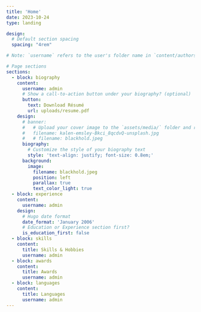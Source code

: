 ```yaml
---
title: 'Home'
date: 2023-10-24
type: landing

design:
  # Default section spacing
  spacing: "4rem"

# Note: `username` refers to the user's folder name in `content/authors/`

# Page sections
sections:
  - block: biography
    content:
      username: admin
      # Show a call-to-action button under your biography? (optional)
      button:
        text: Download Résumé
        url: uploads/resume.pdf
    design:
      # banner:
      #   # Upload your cover image to the `assets/media/` folder and reference it here
      #   filename: kalen-emsley-Bkci_8qcdvQ-unsplash.jpg
      #   # filename: blackhold.jpeg
      biography:
        # Customize the style of your biography text
        style: 'text-align: justify; font-size: 0.8em;'
      background:
        image:
          filename: blackhold.jpeg
          position: left
          parallax: true
          text_color_light: true
  - block: experience
    content:
      username: admin
    design:
      # Hugo date format
      date_format: 'January 2006'
      # Education or Experience section first?
      is_education_first: false
  - block: skills
    content:
      title: Skills & Hobbies
      username: admin
  - block: awards
    content:
      title: Awards
      username: admin
  - block: languages
    content:
      title: Languages
      username: admin
---
```

